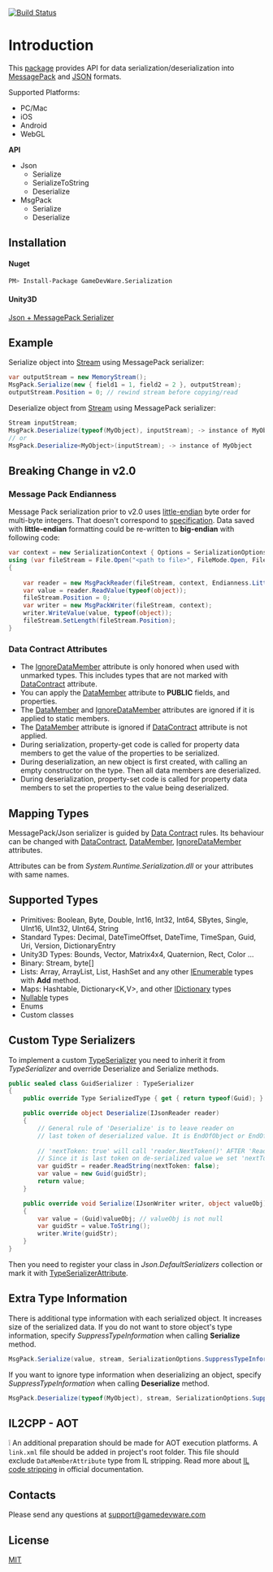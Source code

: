 [![Build Status](https://travis-ci.org/deniszykov/msgpack-unity3d.svg?branch=master)](https://travis-ci.org/deniszykov/msgpack-unity3d)

# Introduction

This [package](https://assetstore.unity.com/packages/tools/network/json-messagepack-serialization-59918) provides API for data serialization/deserialization into [MessagePack](https://en.wikipedia.org/wiki/MessagePack) and [JSON](https://ru.wikipedia.org/wiki/JSON) formats. 

Supported Platforms:
* PC/Mac
* iOS
* Android
* WebGL

**API**
* Json
	* Serialize
	* SerializeToString
	* Deserialize
* MsgPack
	* Serialize
	* Deserialize

## Installation
#### Nuget
```bash
PM> Install-Package GameDevWare.Serialization 
```
#### Unity3D

[Json + MessagePack Serializer](https://www.assetstore.unity3d.com/#!/content/59918)

## Example
Serialize object into [Stream](https://msdn.microsoft.com/en-us/library/system.io.stream%28v=vs.90%29.aspx) using MessagePack serializer:
```csharp
var outputStream = new MemoryStream();
MsgPack.Serialize(new { field1 = 1, field2 = 2 }, outputStream);
outputStream.Position = 0; // rewind stream before copying/read
```
Deserialize object from [Stream](https://msdn.microsoft.com/en-us/library/system.io.stream%28v=vs.90%29.aspx) using MessagePack serializer:
```csharp
Stream inputStream;
MsgPack.Deserialize(typeof(MyObject), inputStream); -> instance of MyObject
// or
MsgPack.Deserialize<MyObject>(inputStream); -> instance of MyObject
```

## Breaking Change in v2.0
### Message Pack Endianness
Message Pack serialization prior to v2.0 uses [little-endian](https://en.wikipedia.org/wiki/Endianness) byte order for multi-byte integers. That doesn't correspond to [specification](https://github.com/msgpack/msgpack/blob/master/spec.md). 
Data saved with **little-endian** formatting could be re-written to **big-endian** with following code:
```csharp
var context = new SerializationContext { Options = SerializationOptions.SuppressTypeInformation };
using (var fileStream = File.Open("<path to file>", FileMode.Open, FileAccess.ReadWrite))
{
				
	var reader = new MsgPackReader(fileStream, context, Endianness.LittleEndian);
	var value = reader.ReadValue(typeof(object)); 
	fileStream.Position = 0;                                                      
	var writer = new MsgPackWriter(fileStream, context);
	writer.WriteValue(value, typeof(object)); 
	fileStream.SetLength(fileStream.Position);
}
```
### Data Contract Attributes

* The [IgnoreDataMember](https://msdn.microsoft.com/en-us/library/system.runtime.serialization.ignoredatamemberattribute%28v=vs.110%29.aspx) attribute is only honored when used with unmarked types. This includes types that are not marked with [DataContract](https://msdn.microsoft.com/en-us/library/system.runtime.serialization.datacontractattribute%28v=vs.110%29.aspx) attribute.
* You can apply the [DataMember](https://msdn.microsoft.com/en-us/library/system.runtime.serialization.datamemberattribute%28v=vs.110%29.aspx) attribute to **PUBLIC** fields, and properties.
* The [DataMember](https://msdn.microsoft.com/en-us/library/system.runtime.serialization.datamemberattribute%28v=vs.110%29.aspx) and [IgnoreDataMember](https://msdn.microsoft.com/en-us/library/system.runtime.serialization.ignoredatamemberattribute%28v=vs.110%29.aspx) attributes are ignored if it is applied to static members.
* The [DataMember](https://msdn.microsoft.com/en-us/library/system.runtime.serialization.datamemberattribute%28v=vs.110%29.aspx) attribute is ignored if [DataContract](https://msdn.microsoft.com/en-us/library/system.runtime.serialization.datacontractattribute%28v=vs.110%29.aspx) attribute is not applied.
* During serialization, property-get code is called for property data members to get the value of the properties to be serialized.
* During deserialization, an new  object is first created, with calling an empty constructor on the type. Then all data members are deserialized.
* During deserialization, property-set code is called for property data members to set the properties to the value being deserialized.

## Mapping Types

MessagePack/Json serializer is guided by [Data Contract](https://msdn.microsoft.com/en-us/library/ms733127%28v=vs.110%29.aspx) rules. 
Its behaviour can be changed with [DataContract](https://msdn.microsoft.com/en-us/library/system.runtime.serialization.datacontractattribute%28v=vs.110%29.aspx), [DataMember](https://msdn.microsoft.com/en-us/library/system.runtime.serialization.datamemberattribute%28v=vs.110%29.aspx), [IgnoreDataMember](https://msdn.microsoft.com/en-us/library/system.runtime.serialization.ignoredatamemberattribute%28v=vs.110%29.aspx) attributes.

Attributes can be from *System.Runtime.Serialization.dll* or your attributes with same names. 

## Supported Types

* Primitives: Boolean, Byte, Double, Int16, Int32, Int64, SBytes, Single, UInt16, UInt32, UInt64, String
* Standard Types: Decimal, DateTimeOffset, DateTime, TimeSpan, Guid, Uri, Version, DictionaryEntry
* Unity3D Types: Bounds, Vector, Matrix4x4, Quaternion, Rect, Color ...
* Binary: Stream, byte[]
* Lists: Array, ArrayList, List<T>, HashSet<T> and any other [IEnumerable](https://msdn.microsoft.com/en-us/library/system.collections.ienumerable%28v=vs.110%29.aspx) types with **Add** method.
* Maps: Hashtable, Dictionary<K,V>, and other [IDictionary](https://msdn.microsoft.com/en-us/library/system.collections.idictionary%28v=vs.110%29.aspx) types
* [Nullable](https://msdn.microsoft.com/en-us/library/b3h38hb0%28v=vs.110%29.aspx) types
* Enums
* Custom classes

## Custom Type Serializers
To implement a custom [TypeSerializer](https://github.com/deniszykov/msgpack-unity3d/blob/master/Assets/Plugins/GameDevWare.Serialization/TypeSerializer.cs) you need to inherit it from *TypeSerializer* and override Deserialize and Serialize methods. 
```csharp
public sealed class GuidSerializer : TypeSerializer
{
	public override Type SerializedType { get { return typeof(Guid); } }

	public override object Deserialize(IJsonReader reader)
	{
		// General rule of 'Deserialize' is to leave reader on 
		// last token of deserialized value. It is EndOfObject or EndOfArray, or Value.
		
		// 'nextToken: true' will call 'reader.NextToken()' AFTER 'ReadString()'.
		// Since it is last token on de-serialized value we set 'nextToken: false'.
		var guidStr = reader.ReadString(nextToken: false);
		var value = new Guid(guidStr);
		return value;
	}

	public override void Serialize(IJsonWriter writer, object valueObj)
	{
		var value = (Guid)valueObj; // valueObj is not null
		var guidStr = value.ToString();
		writer.Write(guidStr);
	}
}
```
Then you need to register your class in *Json.DefaultSerializers* collection or mark it with [TypeSerializerAttribute](https://github.com/deniszykov/msgpack-unity3d/blob/master/Assets/Plugins/GameDevWare.Serialization/TypeSerializerAttribute.cs).

## Extra Type Information
There is additional type information with each serialized object. It increases size of the serialized data. If you do not want to store object's type information, specify *SuppressTypeInformation* when calling **Serialize** method.
```csharp
MsgPack.Serialize(value, stream, SerializationOptions.SuppressTypeInformation);
```
If you want to ignore type information when deserializing an object, specify *SuppressTypeInformation* when calling **Deserialize** method.
```csharp
MsgPack.Deserialize(typeof(MyObject), stream, SerializationOptions.SuppressTypeInformation);
```

## IL2CPP - AOT
:grey_exclamation: An additional preparation should be made for AOT execution platforms. A `link.xml` file should be added in project's root folder. This file should exclude `DataMemberAttribute` type from IL stripping. Read more about [IL code stripping](https://docs.unity3d.com/Manual/IL2CPP-BytecodeStripping.html) in official documentation.

## Contacts
Please send any questions at support@gamedevware.com

## License
[MIT](License.md)

